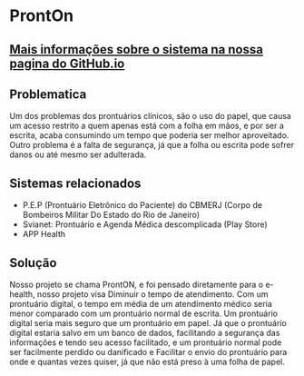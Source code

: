 # ProntOn

<h2><a href="https://cleiton366.github.io/ProntOn/">Mais informações sobre o sistema na nossa pagina do GitHub.io</a></h2>

<h2>Problematica</h2>
Um dos problemas dos prontuários clínicos, são o uso do papel, que causa um acesso restrito a quem apenas está com a folha em mãos, e por ser a escrita, acaba consumindo um tempo que poderia ser melhor aproveitado.
Outro problema é a falta de segurança, já que a folha ou escrita pode sofrer danos ou até mesmo ser adulterada.

<h2> Sistemas relacionados </h2>
<ul> 
<li>P.E.P (Prontuário Eletrônico do Paciente) do CBMERJ (Corpo de Bombeiros Militar Do Estado do Rio de Janeiro)</li>
<li>Svianet: Prontuário e Agenda Médica descomplicada (Play Store)</li>
<li> APP Health</li>
</ul>

<h2> Solução</h2>
Nosso projeto se chama ProntON, e foi pensado diretamente para o e-health, nosso projeto visa Diminuir o tempo de atendimento. Com um prontuário digital, o tempo em média de um atendimento médico seria menor comparado com um prontuário normal de escrita.
Um prontuário digital seria mais seguro que um prontuário em papel. Já que o prontuário digital estaria salvo em um banco de dados, facilitando a segurança das informações e tendo seu acesso facilitado, e um prontuário normal pode ser facilmente perdido ou danificado
e Facilitar o envio do prontuário para onde e quantas vezes quiser, já que não está preso à uma folha de papel.

